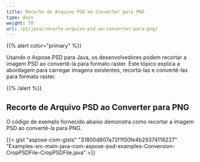 ```yaml
---
title: Recorte de Arquivo PSD ao Converter para PNG
type: docs
weight: 70
url: /pt/java/recorte-arquivo-psd-ao-converter-para-png/
---
```


{{% alert color="primary" %}} 

Usando o Aspose.PSD para Java, os desenvolvedores podem recortar a imagem PSD ao convertê-la para formato raster. Este tópico explica a abordagem para carregar imagens existentes, recortá-las e convertê-las para formato raster.

{{% /alert %}} 
## **Recorte de Arquivo PSD ao Converter para PNG**
O código de exemplo fornecido abaixo demonstra como recortar a imagem PSD ao convertê-la para PNG.



{{< gist "aspose-com-gists" "31800d807a72f1f50fe4b29374119227" "Examples-src-main-java-com-aspose-psd-examples-Conversion-CropPSDFile-CropPSDFile.java" >}}


